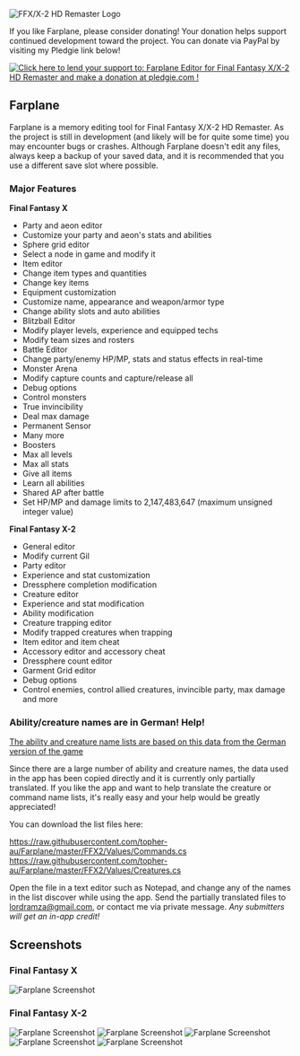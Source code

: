 ![FFX/X-2 HD Remaster Logo](https://raw.githubusercontent.com/topher-au/Farplane/master/Resources/Farplane_Splash.png)

If you like Farplane, please consider donating! Your donation helps support continued development toward the project. You can donate via PayPal by visiting my Pledgie link below!

[![Click here to lend your support to: Farplane Editor for Final Fantasy X/X-2 HD Remaster and make a donation at pledgie.com !](https://pledgie.com/campaigns/31866.png?skin_name=chrome)](https://pledgie.com/campaigns/31866)

## Farplane
Farplane is a memory editing tool for Final Fantasy X/X-2 HD Remaster. As the project is still in development (and likely will
be for quite some time) you may encounter bugs or crashes. Although Farplane doesn't edit any files, always keep a backup of your saved data, and it is recommended that you use a different save slot where possible.

### Major Features

**Final Fantasy X**
- Party and aeon editor
 - Customize your party and aeon's stats and abilities
- Sphere grid editor
 - Select a node in game and modify it
- Item editor
 - Change item types and quantities
 - Change key items
- Equipment customization
 - Customize name, appearance and weapon/armor type
 - Change ability slots and auto abilities
- Blitzball Editor
 - Modify player levels, experience and equipped techs
 - Modify team sizes and rosters
- Battle Editor
 - Change party/enemy HP/MP, stats and status effects in real-time
- Monster Arena
 - Modify capture counts and capture/release all
- Debug options
 - Control monsters
 - True invincibility
 - Deal max damage 
 - Permanent Sensor
 - Many more
- Boosters
 - Max all levels
 - Max all stats
 - Give all items
 - Learn all abilities
 - Shared AP after battle
 - Set HP/MP and damage limits to 2,147,483,647 (maximum unsigned integer value)

**Final Fantasy X-2**
- General editor
 - Modify current Gil
- Party editor
 - Experience and stat customization
 - Dressphere completion modification
- Creature editor
 - Experience and stat modification
 - Ability modification
- Creature trapping editor
 - Modify trapped creatures when trapping
- Item editor and item cheat
- Accessory editor and accessory cheat
- Dressphere count editor
- Garment Grid editor
- Debug options
- Control enemies, control allied creatures, invincible party, max damage and more

### Ability/creature names are in German! Help!

[The ability and creature name lists are based on this data from the German version of the game](http://www.ultimate-cheatz.de/codebase/daten.php?system=ps2&act=spiel&id=915)

Since there are a large number of ability and creature names, the data used in the app has been copied directly and it is currently only partially translated. If you like the app and want to help translate the creature or command name lists, it's really easy and your help would be greatly appreciated!

You can download the list files here:

https://raw.githubusercontent.com/topher-au/Farplane/master/FFX2/Values/Commands.cs
https://raw.githubusercontent.com/topher-au/Farplane/master/FFX2/Values/Creatures.cs

Open the file in a text editor such as Notepad, and change any of the names in the list discover while using the app.
Send the partially translated files to lordramza@gmail.com, or contact me via private message. *Any submitters will get an in-app credit!*

## Screenshots

### Final Fantasy X
![Farplane Screenshot](http://i.imgur.com/uBwHFMR.png)

### Final Fantasy X-2
![Farplane Screenshot](http://i.imgur.com/0RY4Fj5.png)
![Farplane Screenshot](http://i.imgur.com/dySMiUi.png)
![Farplane Screenshot](http://i.imgur.com/EmRer1K.png)
![Farplane Screenshot](http://i.imgur.com/E92tr4n.png)
![Farplane Screenshot](http://i.imgur.com/i0KgfWw.png)

